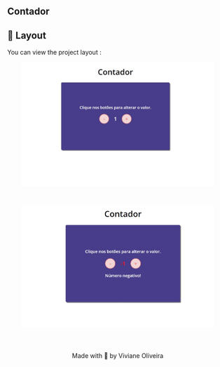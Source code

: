 ## Contador


## 🔖 Layout

You can view the project layout :

<p align="center">
  <img alt="Contador" src=".github/contador.jpg" width='440px'>
</p>
<h1 align="center">
    <img alt="Contador número negativo"  src=".github/negativo.jpg" width='440px' />
</h1>

<br>



<p align="center">Made with 💜 by Viviane Oliveira</p>
